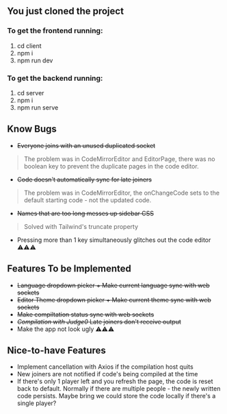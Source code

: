 ## You just cloned the project
### To get the frontend running:
1. cd client
2. npm i
3. npm run dev

### To get the backend running:
1. cd server
2. npm i 
3. npm run serve

## Know Bugs
- ~~Everyone joins with an unused duplicated socket~~
> The problem was in CodeMirrorEditor and EditorPage, there was no boolean key to prevent the duplicate pages in the code editor.
- ~~Code doesn't automatically sync for late joiners~~
> The problem was in CodeMirrorEditor, the onChangeCode sets to the default starting code - not the updated code.
- ~~Names that are too long messes up sidebar CSS~~
> Solved with Tailwind's truncate property

- Pressing more than 1 key simultaneously glitches out the code editor ⚠⚠⚠

## Features To be Implemented
- ~~Language dropdown picker + Make current language sync with web sockets~~
- ~~Editor Theme dropdown picker + Make current theme sync with web sockets~~
- ~~Make compiltation status sync with web sockets~~ 
- ~~*Compilation with Judge0* Late joiners don't receive output~~
- Make the app not look ugly ⚠⚠⚠

## Nice-to-have Features
- Implement cancellation with Axios if the compilation host quits
- New joiners are not notified if code's being compiled at the time
- If there's only 1 player left and you refresh the page, the code is reset back to default. Normally if there are multiple people - the newly written code persists. Maybe bring we could store the code locally if there's a single player?